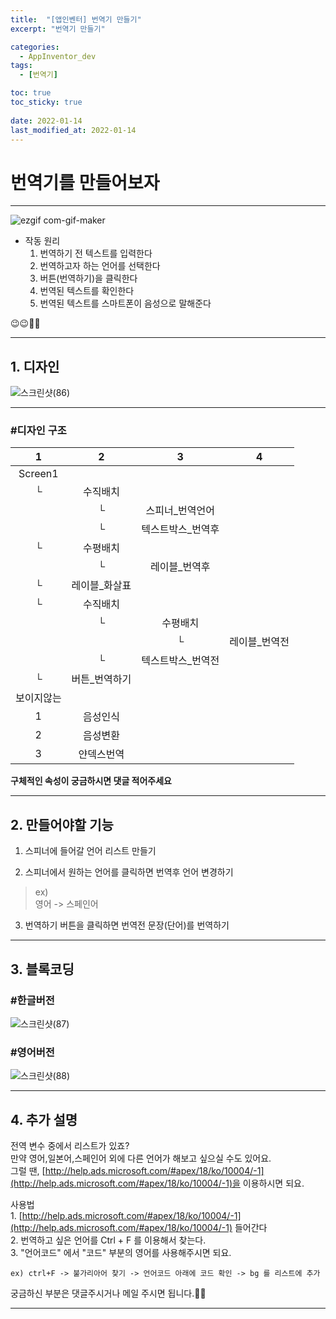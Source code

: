 ```yaml
---
title:  "[앱인벤터] 번역기 만들기"
excerpt: "번역기 만들기"

categories:
  - AppInventor_dev
tags:
  - [번역기]

toc: true
toc_sticky: true
 
date: 2022-01-14
last_modified_at: 2022-01-14
---
```


# 번역기를 만들어보자

---  

![ezgif com-gif-maker](https://user-images.githubusercontent.com/55564114/149461361-b9777ddb-0097-4f71-94a5-a6fb9f4fff2e.gif)  

- 작동 원리
  1. 번역하기 전 텍스트를 입력한다
  2. 번역하고자 하는 언어를 선택한다
  3. 버튼(번역하기)을 클릭한다
  4. 번역된 텍스트를 확인한다
  5. 번역된 텍스트를 스마트폰이 음성으로 말해준다

😉😉🥰🥰

---

## 1. 디자인

![스크린샷(86)](https://user-images.githubusercontent.com/55564114/149461790-48a1a6f8-cf36-43a6-8f4f-08a1e54b3268.png)  

---

### #디자인 구조

| 1 | 2 | 3 | 4 | 
| :---: | :---: | :---: | :---: | 
| Screen1 |  |  |
|└|수직배치|
||└|스피너_번역언어|
||└|텍스트박스_번역후|
|└|수평배치||
||└|레이블_번역후|
|└|레이블_화살표|
|└|수직배치|
||└|수평배치|
|||└|레이블_번역전|
||└|텍스트박스_번역전|
|└|버튼_번역하기|
|보이지않는||
|1|음성인식|
|2|음성변환|
|3|얀덱스번역|


**구체적인 속성이 궁금하시면 댓글 적어주세요**

---

## 2. 만들어야할 기능 

1. 스피너에 들어갈 언어 리스트 만들기

2. 스피너에서 원하는 언어를 클릭하면 번역후 언어 변경하기
> ex)  
> 영어 -> 스페인어  

3. 번역하기 버튼을 클릭하면 번역전 문장(단어)를 번역하기  

---

## 3. 블록코딩

### #한글버전
![스크린샷(87)](https://user-images.githubusercontent.com/55564114/149462536-0734ab8c-64a0-4918-85a4-ae6e4ca8c07e.png)  

### #영어버전
![스크린샷(88)](https://user-images.githubusercontent.com/55564114/149462621-98ffcf06-fa02-43d8-a4f2-5bdd82114608.png)  

---

## 4. 추가 설명

전역 변수 중에서 리스트가 있죠?  
만약 영어,일본어,스페인어 외에 다른 언어가 해보고 싶으실 수도 있어요.  
그럴 땐, [http://help.ads.microsoft.com/#apex/18/ko/10004/-1](http://help.ads.microsoft.com/#apex/18/ko/10004/-1)을 이용하시면 되요.  

  사용법  
    1. [http://help.ads.microsoft.com/#apex/18/ko/10004/-1](http://help.ads.microsoft.com/#apex/18/ko/10004/-1) 들어간다  
    2. 번역하고 싶은 언어를 Ctrl + F 를 이용해서 찾는다.  
    3. "언어코드" 에서 "코드" 부분의 영어를 사용해주시면 되요.  
      
    ex) ctrl+F -> 불가리아어 찾기 -> 언어코드 아래에 코드 확인 -> bg 를 리스트에 추가  

궁금하신 부분은 댓글주시거나 메일 주시면 됩니다.🥰🥰  

---

